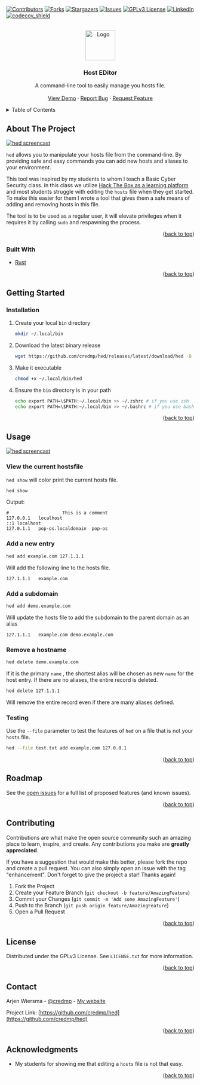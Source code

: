 <div id="top"></div>
<!--
*** Thanks for checking out the Best-README-Template. If you have a suggestion
*** that would make this better, please fork the repo and create a pull request
*** or simply open an issue with the tag "enhancement".
*** Don't forget to give the project a star!
*** Thanks again! Now go create something AMAZING! :D
-->



<!-- PROJECT SHIELDS -->
<!--
*** I'm using markdown "reference style" links for readability.
*** Reference links are enclosed in brackets [ ] instead of parentheses ( ).
*** See the bottom of this document for the declaration of the reference variables
*** for contributors-url, forks-url, etc. This is an optional, concise syntax you may use.
*** https://www.markdownguide.org/basic-syntax/#reference-style-links
-->
[![Contributors][contributors-shield]][contributors-url]
[![Forks][forks-shield]][forks-url]
[![Stargazers][stars-shield]][stars-url]
[![Issues][issues-shield]][issues-url]
[![GPLv3 License][license-shield]][license-url]
[![LinkedIn][linkedin-shield]][linkedin-url]
[![codecov_shield]][codecov_profile]


<!-- PROJECT LOGO -->
<br />
<div align="center">
  <a href="https://github.com/credmp/hed">
    <img src="images/logo.png" alt="Logo" width="80" height="80">
  </a>

<h3 align="center">Host EDitor</h3>

  <p align="center">
    A command-line tool to easily manage you hosts file.
    <br />
    <br />
    <a href="https://github.com/credmp/hed">View Demo</a>
    ·
    <a href="https://github.com/credmp/hed/issues">Report Bug</a>
    ·
    <a href="https://github.com/credmp/hed/issues">Request Feature</a>
  </p>
</div>



<!-- TABLE OF CONTENTS -->
<details>
  <summary>Table of Contents</summary>
  <ol>
    <li>
      <a href="#about-the-project">About The Project</a>
      <ul>
        <li><a href="#built-with">Built With</a></li>
      </ul>
    </li>
    <li>
      <a href="#getting-started">Getting Started</a>
      <ul>
        <li><a href="#prerequisites">Prerequisites</a></li>
        <li><a href="#installation">Installation</a></li>
      </ul>
    </li>
    <li><a href="#usage">Usage</a></li>
    <li><a href="#roadmap">Roadmap</a></li>
    <li><a href="#contributing">Contributing</a></li>
    <li><a href="#license">License</a></li>
    <li><a href="#contact">Contact</a></li>
    <li><a href="#acknowledgments">Acknowledgments</a></li>
  </ol>
</details>



<!-- ABOUT THE PROJECT -->
## About The Project

[![hed screencast][product-screenshot]](https://github.com/credmp/hed)

`hed` allows you to manipulate your hosts file from the command-line. By providing safe and easy commands you can add new hosts and aliases to your environment.

This tool was inspired by my students to whom I teach a Basic Cyber Security class. In this class we utilize [Hack The Box as a learning platform](https://www.youtube.com/watch?v=3b2Xul3gu_8&t=3592s) and most students struggle with editing the `hosts` file when they get started. To make this easier for them I wrote a tool that gives them a safe means of adding and removing hosts in this file.

The tool is to be used as a regular user, it will elevate privileges when it requires it by calling `sudo` and respawning the process.

<p align="right">(<a href="#top">back to top</a>)</p>



### Built With

* [Rust](https://www.rust-lang.org/)

<p align="right">(<a href="#top">back to top</a>)</p>



<!-- GETTING STARTED -->
## Getting Started

### Installation

1. Create your local `bin` directory
   ```sh
   mkdir ~/.local/bin
   ```
2. Download the latest binary release
   ```sh
   wget https://github.com/credmp/hed/releases/latest/download/hed -O ~/.local/bin/hed
   ```
3. Make it executable
   ```sh
   chmod +x ~/.local/bin/hed
   ```
4. Ensure the `bin` directory is in your path
   ```sh
   echo export PATH=\$PATH:~/.local/bin >> ~/.zshrc # if you use zsh
   echo export PATH=\$PATH:~/.local/bin >> ~/.bashrc # if you use bash
   ```

<p align="right">(<a href="#top">back to top</a>)</p>



<!-- USAGE EXAMPLES -->
## Usage

[![hed screencast][product-screenshot]](https://github.com/credmp/hed)

### View the current hostsfile

`hed show` will color print the current hosts file.

```sh
hed show
```

Output:

```
#                    This is a comment
127.0.0.1	localhost	
::1	localhost	
127.0.1.1	pop-os.localdomain	pop-os
```

### Add a new entry

```sh
hed add example.com 127.1.1.1
```

Will add the following line to the hosts file.

```
127.1.1.1	example.com
```

### Add a subdomain

```sh
hed add demo.example.com
```

Will update the hosts file to add the subdomain to the parent domain as an alias

```
127.1.1.1	example.com	demo.example.com
```

### Remove a hostname

```sh
hed delete demo.example.com
```

If it is the primary `name` , the shortest alias will be chosen as new `name` for the host entry. If there are no aliases, the entire record is deleted.

```sh
hed delete 127.1.1.1
```

Will remove the entire record even if there are many aliases defined.

### Testing

Use the `--file` parameter to test the features of `hed` on a file that is not your `hosts` file.

```sh
hed --file test.txt add example.com 127.0.0.1
```

<p align="right">(<a href="#top">back to top</a>)</p>



<!-- ROADMAP -->
## Roadmap

See the [open issues](https://github.com/credmp/hed/issues) for a full list of proposed features (and known issues).

<p align="right">(<a href="#top">back to top</a>)</p>



<!-- CONTRIBUTING -->
## Contributing

Contributions are what make the open source community such an amazing place to learn, inspire, and create. Any contributions you make are **greatly appreciated**.

If you have a suggestion that would make this better, please fork the repo and create a pull request. You can also simply open an issue with the tag "enhancement".
Don't forget to give the project a star! Thanks again!

1. Fork the Project
2. Create your Feature Branch (`git checkout -b feature/AmazingFeature`)
3. Commit your Changes (`git commit -m 'Add some AmazingFeature'`)
4. Push to the Branch (`git push origin feature/AmazingFeature`)
5. Open a Pull Request

<p align="right">(<a href="#top">back to top</a>)</p>



<!-- LICENSE -->
## License

Distributed under the GPLv3 License. See `LICENSE.txt` for more information.

<p align="right">(<a href="#top">back to top</a>)</p>



<!-- CONTACT -->
## Contact

Arjen Wiersma - [@credmp](https://twitter.com/credmp) - [My website](https://www.arjenwiersma.nl/)

Project Link: [https://github.com/credmp/hed](https://github.com/credmp/hed)

<p align="right">(<a href="#top">back to top</a>)</p>



<!-- ACKNOWLEDGMENTS -->
## Acknowledgments

* My students for showing me that editing a `hosts` file is not that easy.

<p align="right">(<a href="#top">back to top</a>)</p>



<!-- MARKDOWN LINKS & IMAGES -->
<!-- https://www.markdownguide.org/basic-syntax/#reference-style-links -->
[contributors-shield]: https://img.shields.io/github/contributors/credmp/hed.svg?style=for-the-badge
[contributors-url]: https://github.com/credmp/hed/graphs/contributors
[forks-shield]: https://img.shields.io/github/forks/credmp/hed.svg?style=for-the-badge
[forks-url]: https://github.com/credmp/hed/network/members
[stars-shield]: https://img.shields.io/github/stars/credmp/hed.svg?style=for-the-badge
[stars-url]: https://github.com/credmp/hed/stargazers
[issues-shield]: https://img.shields.io/github/issues/credmp/hed.svg?style=for-the-badge
[issues-url]: https://github.com/credmp/hed/issues
[license-shield]: https://img.shields.io/github/license/credmp/hed.svg?style=for-the-badge
[license-url]: https://github.com/credmp/hed/blob/master/LICENSE.txt
[linkedin-shield]: https://img.shields.io/badge/-LinkedIn-black.svg?style=for-the-badge&logo=linkedin&colorB=555
[linkedin-url]: https://linkedin.com/in/credmp
[product-screenshot]: images/cast.gif
[codecov_shield]: https://img.shields.io/codecov/c/github/credmp/hed/develop?style=for-the-badge&token=61TTWQXFI3
[codecov_profile]: https://codecov.io/gh/credmp/hed

<!--

https://codecov.io/gh/credmp/hed/branch/develop/graph/badge.svg?token=61TTWQXFI3

-->
